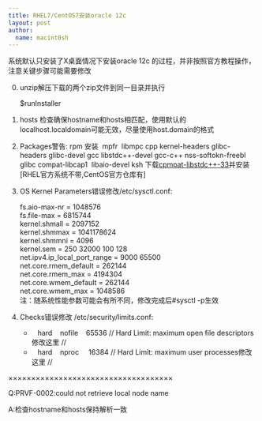 ```yaml
---
title: RHEL7/CentOS7安装oracle 12c
layout: post
author:
  name: macint0sh
---
```

系统默认只安装了X桌面情况下安装oracle 12c 的过程，并非按照官方教程操作，注意关键步骤可能需要修改

0. unzip解压下载的两个zip文件到同一目录并执行    
    
    $runInstaller

1. hosts
检查确保hostname和hosts相匹配，使用默认的localhost.localdomain可能无效，尽量使用host.domain的格式

2. Packages警告:
rpm 安装  mpfr  libmpc cpp kernel-headers glibc-headers glibc-devel gcc libstdc++-devel gcc-c++ nss-softokn-freebl glibc compat-libcap1  libaio-devel ksh
下载[cpmpat-libstdc++-33](http://mirrors.ustc.edu.cn/centos/7.2.1511/os/x86_64/Packages/compat-libstdc%2B%2B-33-3.2.3-72.el7.x86_64.rpm)并安装[RHEL官方系统不带,CentOS官方仓库有]

3. OS Kernel Parameters错误修改/etc/sysctl.conf:         

    fs.aio-max-nr = 1048576      
    fs.file-max = 6815744       
    kernel.shmall = 2097152      
    kernel.shmmax = 1041178624      
    kernel.shmmni = 4096          
    kernel.sem = 250 32000 100 128           
    net.ipv4.ip_local_port_range = 9000 65500        
    net.core.rmem_default = 262144      
    net.core.rmem_max = 4194304      
    net.core.wmem_default = 262144      
    net.core.wmem_max = 1048586       
    注：随系统性能参数可能会有所不同，修改完成后#sysctl -p生效      

4. Checks错误修改 /etc/security/limits.conf:       
    
    *    hard    nofile    65536 // Hard Limit: maximum open file descriptors修改这里 //     
    *    hard    nproc     16384 // Hard Limit: maximum user processes修改这里 //       

××××××××××××××××××××××××××××××××××××

Q:PRVF-0002:could not retrieve local node name

A:检查hostname和hosts保持解析一致
